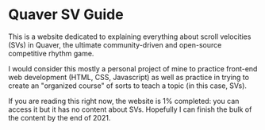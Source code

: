 # Quaver SV Guide
This is a website dedicated to explaining everything about scroll velocities (SVs) in Quaver, the ultimate community-driven and open-source competitive rhythm game.

I would consider this mostly a personal project of mine to practice front-end web development (HTML, CSS, Javascript) as well as practice in trying to create an "organized course" of sorts to teach a topic (in this case, SVs).

If you are reading this right now, the website is 1% completed: you can access it but it has no content about SVs. Hopefully I can finish the bulk of the content by the end of 2021.
